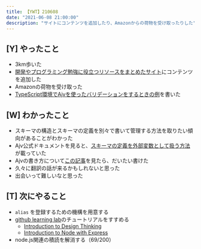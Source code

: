```yaml
---
title: 【YWT】210608
date: "2021-06-08 21:00:00"
description: "サイトにコンテンツを追加したり、Amazonからの荷物を受け取ったりした"
---
```


## [Y] やったこと

- 3km歩いた
- [開発やプログラミング勉強に役立つリソースをまとめたサイト](https://rod.expfrom.me/)にコンテンツを追加した
- Amazonの荷物を受け取った
- [TypeScript環境でAjvを使ったバリデーションをするときの例](https://gist.github.com/LeeDDHH/b9625f0b4b2743c6ac424c60098530ef)を書いた

## [W] わかったこと

- スキーマの構造とスキーマの定義を別々で書いて管理する方法を取りたい傾向があることがわかった
- Ajv公式ドキュメントを見ると、[スキーマの定義を外部変数として扱う方法](https://ajv.js.org/guide/combining-schemas.html)が載っていた
- Ajvの書き方について[この記事](https://qiita.com/piggydev/items/e6776b3b52315477b6f8)を見たら、だいたい書けた
- 久々に翻訳の話が来るかもしれないと思った
- 出会いって難しいなと思った

## [T] 次にやること

- `alias` を登録するための機構を用意する
- [github learning lab](https://lab.github.com/githubtraining)のチュートリアルをすすめる
  - [Introduction to Design Thinking](https://lab.github.com/githubtraining/introduction-to-design-thinking)
  - [Introduction to Node with Express](https://lab.github.com/everydeveloper/introduction-to-node-with-express)
- node.js関連の積読を解消する（69/200）

<!-- https://twitter.com/camomile_cafe/status/1402237653974601733?s=20 -->
